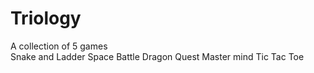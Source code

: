 # Triology
A collection of 5 games  
Snake and Ladder
Space Battle
Dragon Quest
Master mind 
Tic Tac Toe

